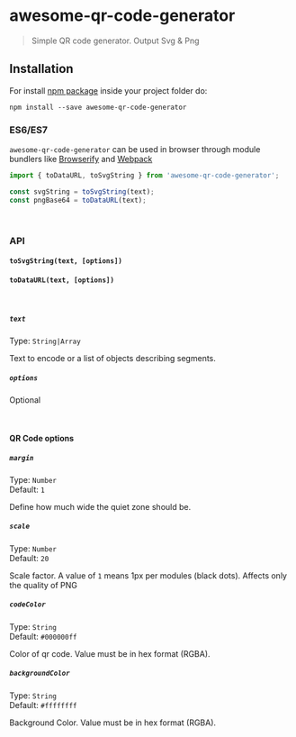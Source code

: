 # awesome-qr-code-generator


> Simple QR code generator. Output Svg & Png

## Installation
For install [npm package](https://www.npmjs.com/package/awesome-qr-code-generator) inside your project folder do:

```shell
npm install --save awesome-qr-code-generator
```

### ES6/ES7
`awesome-qr-code-generator` can be used in browser through module bundlers like [Browserify](https://github.com/substack/node-browserify) and [Webpack](https://github.com/webpack/webpack)

```javascript
import { toDataURL, toSvgString } from 'awesome-qr-code-generator';

const svgString = toSvgString(text);
const pngBase64 = toDataURL(text);
```

<br>

### API

#### `toSvgString(text, [options])`
#### `toDataURL(text, [options])`
<br>

##### `text`
Type: `String|Array`

Text to encode or a list of objects describing segments.

##### `options`

Optional

<br>

#### QR Code options

##### `margin`
Type: `Number`<br>
Default: `1`

Define how much wide the quiet zone should be.

##### `scale`
Type: `Number`<br>
Default: `20`

Scale factor. A value of `1` means 1px per modules (black dots). Affects only the quality of PNG

##### `codeColor`
Type: `String`<br>
Default: `#000000ff`

Color of qr code. Value must be in hex format (RGBA).<br>

##### `backgroundColor`
Type: `String`<br>
Default: `#ffffffff`

Background Color. Value must be in hex format (RGBA).<br>